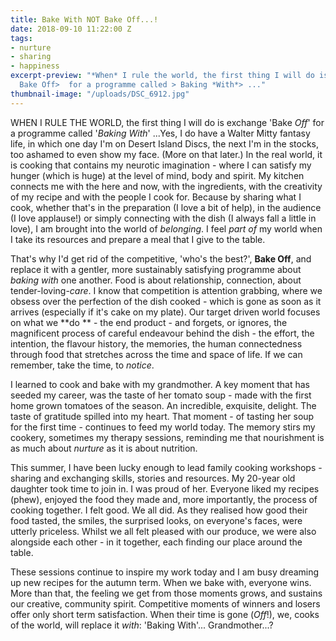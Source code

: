 ```yaml
---
title: Bake With NOT Bake Off...!
date: 2018-09-10 11:22:00 Z
tags:
- nurture
- sharing
- happiness
excerpt-preview: "*When* I rule the world, the first thing I will do is exchange >
  Bake Off>  for a programme called > Baking *With*> ..."
thumbnail-image: "/uploads/DSC_6912.jpg"
---
```


WHEN I RULE THE WORLD, the first thing I will do is exchange 'Bake *Off*' for a programme called '*Baking With*' ...Yes, I do have a Walter Mitty fantasy life, in which one day I'm on Desert Island Discs, the next I'm in the stocks, too ashamed to even show my face.  (More on that later.) In the real world, it is cooking that contains my neurotic imagination - where I can satisfy my hunger (which is huge) at the level of mind, body and spirit. My kitchen connects me with the here and now, with the ingredients, with the creativity of my recipe and with the people I cook for.  Because by sharing what I cook, whether that's in the preparation (I love a bit of help), in the audience (I love applause!) or simply connecting with the dish (I always fall a little in love), I am brought into the world of *belonging*. I feel *part of* my world when I take its resources and prepare a meal that I give to the table.

That's why I'd get rid of the competitive, 'who's the best?', **Bake Off**, and replace it with a gentler, more sustainably satisfying programme about *baking with* one another.  Food is about relationship, connection, about tender-loving-*care*. I know that competition is attention grabbing, where we obsess over the perfection of the dish cooked - which is gone as soon as it arrives (especially if it's cake on my plate). Our target driven world focuses on what we **do ** - the end product - and forgets, or ignores, the magnificent process of careful endeavour behind the dish - the effort, the intention, the flavour history, the memories, the human connectedness through food that stretches across the time and space of life.  If we can remember, take the time, to *notice*.

I learned to cook and bake with my grandmother. A key moment that has seeded my career, was the taste of her tomato soup - made with the first home grown tomatoes of the season. An incredible, exquisite, delight. The taste of gratitude spilled into my heart. That moment - of tasting her soup for the first time - continues to feed my world today.  The memory stirs my cookery, sometimes my therapy sessions, reminding me that nourishment is as much about *nurture* as it is about nutrition.

This summer, I have been lucky enough to lead family cooking workshops -sharing and exchanging skills, stories and resources. My 20-year old daughter took time to join in. I was proud of her.  Everyone liked my recipes (phew), enjoyed the food they made and, more importantly, the process of cooking together. I felt good.  We all did. As they realised how good their food tasted, the smiles, the surprised looks, on everyone's faces, were utterly priceless.  Whilst we all felt pleased with our produce, we were also alongside each other - in it together, each finding our place around the table.  

These sessions continue to inspire my work today and I am busy dreaming up new recipes for the autumn term. When we bake with, everyone wins.  More than that, the feeling we get from those moments grows, and sustains our creative, community spirit.  Competitive moments of winners and losers offer only short term satisfaction.  When their time is gone (*Off*!), we, cooks of the world, will replace it *with*: 'Baking With'... Grandmother...?   